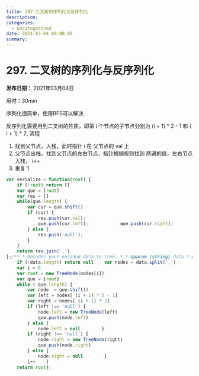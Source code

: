 ```yaml
---
title: 297-二叉树的序列化与反序列化
description: 
categories:
  - uncategorized
date: 2021-03-04 00:00:00
summary: 
---
```


# 297. 二叉树的序列化与反序列化

**发布日期：** 2021年03月04日

用时：30min

序列化很简单，使用BFS可以解决

反序列化需要用到二叉树的性质，即第 i 个节点的子节点分别为 (i + 1) * 2 - 1 和 ( i + 1) * 2, 流程

1. 找到父节点，入栈，此时指针 i 在 父节点的 val 上
1. 父节点出栈，找到父节点的左右节点，指针根据规则找到 两遍的值，左右节点入栈， i++
1. 重复 1
```javascript
var serialize = function(root) {
    if (!root) return []
    var que = [root]
    var res = []
    while(que.length) {
        var cur = que.shift()
        if (cur) {
            res.push(cur.val);
            que.push(cur.left);            que.push(cur.right);
        } else {
            res.push('null');
        }
    }
    return res.join(',')
};/** * Decodes your encoded data to tree. * * @param {string} data * @return {TreeNode} */var deserialize = function(data) {
    if (!data.length) return null    var nodes = data.split(',')
    var i = 0
    var root = new TreeNode(nodes[i])
    var que = [root]
    while ( que.length) {
        var node  = que.shift()
        var left = nodes[ (i + 1) * 2 - 1]
        var right = nodes[ (i + 1) * 2]
        if (left !== 'null') {
            node.left = new TreeNode(left)
            que.push(node.left)
        } else {
            node.left = null        }
        if (right !== 'null') {
            node.right = new TreeNode(right)
            que.push(node.right)
        } else {
            node.right = null        }
        i++    }
    return root};
```

